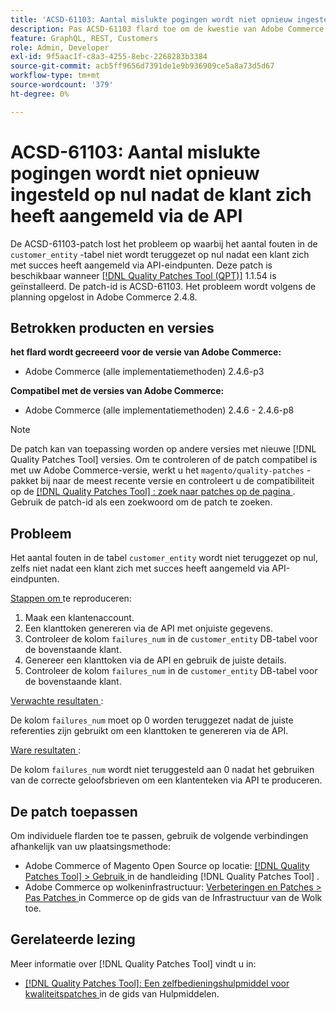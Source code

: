 ```yaml
---
title: 'ACSD-61103: Aantal mislukte pogingen wordt niet opnieuw ingesteld op nul nadat de klant zich heeft aangemeld via de API'
description: Pas ACSD-61103 flard toe om de kwestie van Adobe Commerce te bevestigen waar de mislukkingstelling in de lijst &grave; customer_entity &grave; niet aan nul wordt teruggesteld nadat een klant met succes door API eindpunten het programma opent.
feature: GraphQL, REST, Customers
role: Admin, Developer
exl-id: 9f5aac1f-c8a3-4255-8ebc-2268283b3384
source-git-commit: acb5ff9656d7391de1e9b936909ce5a8a73d5d67
workflow-type: tm+mt
source-wordcount: '379'
ht-degree: 0%

---
```


# ACSD-61103: Aantal mislukte pogingen wordt niet opnieuw ingesteld op nul nadat de klant zich heeft aangemeld via de API

De ACSD-61103-patch lost het probleem op waarbij het aantal fouten in de `customer_entity` -tabel niet wordt teruggezet op nul nadat een klant zich met succes heeft aangemeld via API-eindpunten. Deze patch is beschikbaar wanneer [[!DNL Quality Patches Tool (QPT)]](/help/tools/quality-patches-tool/quality-patches-tool-to-self-serve-quality-patches.md) 1.1.54 is geïnstalleerd. De patch-id is ACSD-61103. Het probleem wordt volgens de planning opgelost in Adobe Commerce 2.4.8.

## Betrokken producten en versies

**het flard wordt gecreeerd voor de versie van Adobe Commerce:**

* Adobe Commerce (alle implementatiemethoden) 2.4.6-p3

**Compatibel met de versies van Adobe Commerce:**

* Adobe Commerce (alle implementatiemethoden) 2.4.6 - 2.4.6-p8

>[!NOTE]
>
>De patch kan van toepassing worden op andere versies met nieuwe [!DNL Quality Patches Tool] versies. Om te controleren of de patch compatibel is met uw Adobe Commerce-versie, werkt u het `magento/quality-patches` -pakket bij naar de meest recente versie en controleert u de compatibiliteit op de [[!DNL Quality Patches Tool] : zoek naar patches op de pagina ](https://experienceleague.adobe.com/tools/commerce-quality-patches/index.html) . Gebruik de patch-id als een zoekwoord om de patch te zoeken.

## Probleem

Het aantal fouten in de tabel `customer_entity` wordt niet teruggezet op nul, zelfs niet nadat een klant zich met succes heeft aangemeld via API-eindpunten.

<u> Stappen om </u> te reproduceren:

1. Maak een klantenaccount.
1. Een klanttoken genereren via de API met onjuiste gegevens.
1. Controleer de kolom `failures_num` in de `customer_entity` DB-tabel voor de bovenstaande klant.
1. Genereer een klanttoken via de API en gebruik de juiste details.
1. Controleer de kolom `failures_num` in de `customer_entity` DB-tabel voor de bovenstaande klant.

<u> Verwachte resultaten </u>:

De kolom `failures_num` moet op 0 worden teruggezet nadat de juiste referenties zijn gebruikt om een klanttoken te genereren via de API.

<u> Ware resultaten </u>:

De kolom `failures_num` wordt niet teruggesteld aan 0 nadat het gebruiken van de correcte geloofsbrieven om een klantenteken via API te produceren.

## De patch toepassen

Om individuele flarden toe te passen, gebruik de volgende verbindingen afhankelijk van uw plaatsingsmethode:

* Adobe Commerce of Magento Open Source op locatie: [[!DNL Quality Patches Tool]  > Gebruik ](/help/tools/quality-patches-tool/usage.md) in de handleiding [!DNL Quality Patches Tool] .
* Adobe Commerce op wolkeninfrastructuur: [ Verbeteringen en Patches > Pas Patches ](https://experienceleague.adobe.com/docs/commerce-cloud-service/user-guide/develop/upgrade/apply-patches.html) in Commerce op de gids van de Infrastructuur van de Wolk toe.

## Gerelateerde lezing

Meer informatie over [!DNL Quality Patches Tool] vindt u in:

* [[!DNL Quality Patches Tool]: Een zelfbedieningshulpmiddel voor kwaliteitspatches ](/help/tools/quality-patches-tool/quality-patches-tool-to-self-serve-quality-patches.md) in de gids van Hulpmiddelen.
